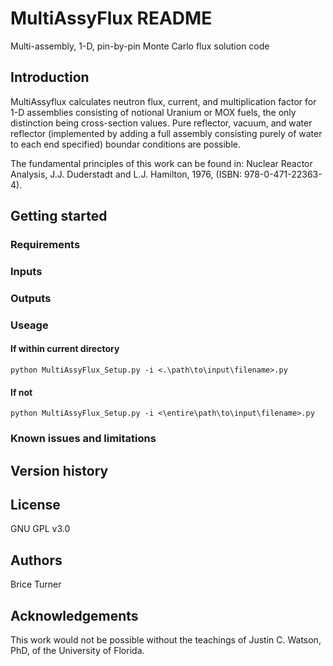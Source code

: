 # MultiAssyFlux README  
Multi-assembly, 1-D, pin-by-pin Monte Carlo flux solution code

## Introduction
MultiAssyflux calculates neutron flux, current, and multiplication factor for 1-D assemblies consisting of notional Uranium or MOX fuels, the only distinction being cross-section values. Pure reflector, vacuum, and water reflector (implemented by adding a full assembly consisting purely of water to each end specified) boundar conditions are possible. 

The fundamental principles of this work can be found in: Nuclear Reactor Analysis, J.J. Duderstadt and L.J. Hamilton, 1976, (ISBN: 978-0-471-22363-4).
## Getting started

### Requirements

### Inputs

### Outputs

### Useage
#### If within current directory
```
python MultiAssyFlux_Setup.py -i <.\path\to\input\filename>.py  
```
#### If not
```
python MultiAssyFlux_Setup.py -i <\entire\path\to\input\filename>.py  
```

### Known issues and limitations

## Version history

## License
GNU GPL v3.0

## Authors
Brice Turner

## Acknowledgements
This work would not be possible without the teachings of Justin C. Watson, PhD, of the University of Florida.

